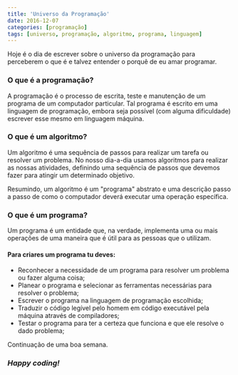 ```yaml
---
title: 'Universo da Programação'
date: 2016-12-07
categories: [programação]
tags: [universo, programação, algoritmo, programa, linguagem]
---
```


Hoje é o dia de escrever sobre o universo da programação para perceberem o que é e talvez entender o porquê de eu amar programar.

### O que é a programação?

A programação é o processo de escrita, teste e manutenção de um programa de um computador particular. Tal programa é escrito em uma linguagem de programação, embora seja possível (com alguma dificuldade) escrever esse mesmo em linguagem máquina.

### O que é um algoritmo?

Um algoritmo é uma sequência de passos para realizar um tarefa ou resolver um problema. No nosso dia-a-dia usamos algoritmos para realizar as nossas atividades, definindo uma sequência de passos que devemos fazer para atingir um determinado objetivo.

Resumindo, um algoritmo é um "programa" abstrato e uma descrição passo a passo de como o computador deverá executar uma operação específica.

### O que é um programa?

Um programa é um entidade que, na verdade, implementa uma ou mais operações de uma maneira que é útil para as pessoas que o utilizam.

#### Para criares um programa tu deves:

* Reconhecer a necessidade de um programa para resolver um problema ou fazer alguma coisa;
* Planear o programa e selecionar as ferramentas necessárias para resolver o problema;
* Escrever o programa na linguagem de programação escolhida;
* Traduzir o código legível pelo homem em código executável pela máquina através de compiladores;
* Testar o programa para ter a certeza que funciona e que ele resolve o dado problema;

Continuação de uma boa semana.

### *Happy coding!*